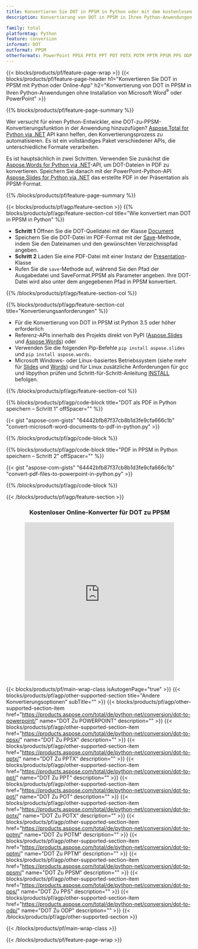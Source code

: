 ```yaml
---
title: Konvertieren Sie DOT in PPSM in Python oder mit dem kostenlosen Online Converter
description: Konvertierung von DOT in PPSM in Ihren Python-Anwendungen ohne Verwendung von Microsoft Word oder PowerPoint oder online. Testen Sie schnell den kostenlosen CSV-zu-POT-Online-Konverter, bevor Sie den Code integrieren. 

family: total
platformtag: Python
feature: conversion
informat: DOT
outformat: PPSM
otherformats: PowerPoint PPSX PPTX PPT POT POTX POTM PPTM PPSM PPS ODP
---
```

{{< blocks/products/pf/feature-page-wrap >}}
{{< blocks/products/pf/feature-page-header h1="Konvertieren Sie DOT in PPSM mit Python oder Online-App" h2="Konvertierung von DOT in PPSM in Ihren Python-Anwendungen ohne Installation von Microsoft Word<sup>&reg;</sup> oder PowerPoint" >}}

{{% blocks/products/pf/feature-page-summary %}}

Wer versucht für einen Python-Entwickler, eine DOT-zu-PPSM-Konvertierungsfunktion in der Anwendung hinzuzufügen? [Aspose.Total for Python via .NET](https://products.aspose.com/total/python-net/) API kann helfen, den Konvertierungsprozess zu automatisieren. Es ist ein vollständiges Paket verschiedener APIs, die unterschiedliche Formate verarbeiten.  

Es ist hauptsächlich in zwei Schritten. Verwenden Sie zunächst die [Aspose.Words for Python via .NET](https://products.aspose.com/words/python-net/)-API, um DOT-Dateien in PDF zu konvertieren. Speichern Sie danach mit der PowerPoint-Python-API [Aspose.Slides for Python via .NET](https://products.aspose.com/slides/python-net/) das erstellte PDF in der Präsentation als PPSM-Format. 

{{% /blocks/products/pf/feature-page-summary %}}

{{< blocks/products/pf/agp/feature-section >}}
{{% blocks/products/pf/agp/feature-section-col title="Wie konvertiert man DOT in PPSM in Python" %}}
- **Schritt 1** Öffnen Sie die DOT-Quelldatei mit der Klasse [Document](https://reference.aspose.com/words/python-net/aspose.words/document/)
- Speichern Sie die DOT-Datei im PDF-Format mit der [Save](https://reference.aspose.com/words/python-net/aspose.words/document/save/)-Methode, indem Sie den Dateinamen und den gewünschten Verzeichnispfad angeben.
-  **Schritt 2** Laden Sie eine PDF-Datei mit einer Instanz der [Presentation](https://reference.aspose.com/slides/python-net/aspose.slides/presentation/)-Klasse
-  Rufen Sie die `save`-Methode auf, während Sie den Pfad der Ausgabedatei und SaveFormat.PPSM als Parameter angeben. Ihre DOT-Datei wird also unter dem angegebenen Pfad in PPSM konvertiert.

{{% /blocks/products/pf/agp/feature-section-col %}}

{{% blocks/products/pf/agp/feature-section-col title="Konvertierungsanforderungen" %}}

- Für die Konvertierung von DOT in PPSM ist Python 3.5 oder höher erforderlich
- Referenz-APIs innerhalb des Projekts direkt von PyPI ([Aspose.Slides](https://pypi.org/project/Aspose.Slides/) und [Aspose.Words](https://pypi.org/project/aspose-words/)) oder
- Verwenden Sie die folgenden Pip-Befehle ```pip install aspose.slides``` und ```pip install aspose.words```. 
- Microsoft Windows- oder Linux-basiertes Betriebssystem (siehe mehr für [Slides](https://docs.aspose.com/slides/python-net/system-requirements/) und [Words](https://docs.aspose.com/words/python-net/system-requirements/)) und für Linux zusätzliche Anforderungen für gcc und libpython prüfen und Schritt-für-Schritt-Anleitung [INSTALL](https://docs.aspose.com/words/python-net/installation/) befolgen.
 

{{% /blocks/products/pf/agp/feature-section-col %}}

{{% blocks/products/pf/agp/code-block title="DOT als PDF in Python speichern – Schritt 1" offSpacer="" %}}

{{< gist "aspose-com-gists" "64442bfb87f37cb8b1d3fe9cfa666c1b" "convert-microsoft-word-documents-to-pdf-in-python.py" >}}

{{% /blocks/products/pf/agp/code-block %}}

{{% blocks/products/pf/agp/code-block title="PDF in PPSM in Python speichern – Schritt 2" offSpacer="" %}}

{{< gist "aspose-com-gists" "64442bfb87f37cb8b1d3fe9cfa666c1b" "convert-pdf-files-to-powerpoint-in-python.py" >}}

{{% /blocks/products/pf/agp/code-block %}}

{{< /blocks/products/pf/agp/feature-section >}}
<div class="container-fluid agp-content bg-white aboutfile box-1 vh100 section nopbtm">
<div class=container>
<div class=row>
<div class="demobox tc col-md-12 padding-0" align="center">

<h3>Kostenloser Online-Konverter für DOT zu PPSM</h3>

<iframe style="border: none; height: 426px;" scrolling="no" src="https://total-conversion-app-65z5r2lp.qa.k8s.dynabic.com/?to=ppsm&from=dot" id="child-iframe" width="80%"></iframe>

</div></div>
</div></div>

{{< blocks/products/pf/main-wrap-class isAutogenPage="true" >}}
{{< blocks/products/pf/agp/other-supported-section title="Andere Konvertierungsoptionen" subTitle="" >}}
{{< blocks/products/pf/agp/other-supported-section-item href="https://products.aspose.com/total/de/python-net/conversion/dot-to-powerpoint/" name="DOT Zu POWERPOINT" description="" >}}
{{< blocks/products/pf/agp/other-supported-section-item href="https://products.aspose.com/total/de/python-net/conversion/dot-to-ppsx/" name="DOT Zu PPSX" description="" >}}
{{< blocks/products/pf/agp/other-supported-section-item href="https://products.aspose.com/total/de/python-net/conversion/dot-to-pptx/" name="DOT Zu PPTX" description="" >}}
{{< blocks/products/pf/agp/other-supported-section-item href="https://products.aspose.com/total/de/python-net/conversion/dot-to-ppt/" name="DOT Zu PPT" description="" >}}
{{< blocks/products/pf/agp/other-supported-section-item href="https://products.aspose.com/total/de/python-net/conversion/dot-to-pot/" name="DOT Zu POT" description="" >}}
{{< blocks/products/pf/agp/other-supported-section-item href="https://products.aspose.com/total/de/python-net/conversion/dot-to-potx/" name="DOT Zu POTX" description="" >}}
{{< blocks/products/pf/agp/other-supported-section-item href="https://products.aspose.com/total/de/python-net/conversion/dot-to-potm/" name="DOT Zu POTM" description="" >}}
{{< blocks/products/pf/agp/other-supported-section-item href="https://products.aspose.com/total/de/python-net/conversion/dot-to-pptm/" name="DOT Zu PPTM" description="" >}}
{{< blocks/products/pf/agp/other-supported-section-item href="https://products.aspose.com/total/de/python-net/conversion/dot-to-ppsm/" name="DOT Zu PPSM" description="" >}}
{{< blocks/products/pf/agp/other-supported-section-item href="https://products.aspose.com/total/de/python-net/conversion/dot-to-pps/" name="DOT Zu PPS" description="" >}}
{{< blocks/products/pf/agp/other-supported-section-item href="https://products.aspose.com/total/de/python-net/conversion/dot-to-odp/" name="DOT Zu ODP" description="" >}}
{{< /blocks/products/pf/agp/other-supported-section >}}

{{< /blocks/products/pf/main-wrap-class >}}

{{< /blocks/products/pf/feature-page-wrap >}}